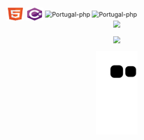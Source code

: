   <div style="display: inline_block"><br>
  <img align="center" alt="Portugal-HTML" height="30" width="40" src="https://raw.githubusercontent.com/devicons/devicon/master/icons/html5/html5-original.svg">
  <img align="center" alt="Portugal-Csharp" height="30" width="40" src="https://raw.githubusercontent.com/devicons/devicon/master/icons/csharp/csharp-original.svg">
  <img align="center" alt="Portugal-php" height="30" width="40" src="https://cdn.jsdelivr.net/gh/devicons/devicon/icons/php/php-plain.svg" />
  <img align="center" alt="Portugal-php" height="30" width="40" src="https://cdn.jsdelivr.net/gh/devicons/devicon/icons/css3/css3-original.svg" />
</div>
<div align="center">
  <a href="https://github.com/MilenaMartini">
  <img height="150em" src="https://github-readme-stats.vercel.app/api/top-langs/?username=MilenaMartini&layout=compact&langs_count=7&theme=github_dark&title_color=f22727"/>
    <br><br>
  <img height="180em" src="http://github-readme-streak-stats.herokuapp.com?user=MilenaMartini&theme=github_dark&hdate_format=j%20M%5B%20Y%5D&stroke=DBDADA&background=0D1117&ring=f22727&fire=b30d1e&currStreakNum=FFFF&sideNums=FFFF&currStreakLabel=f22727&sideLabels=f22727&dates=75EEB"/>




![Snake animation](https://github.com/MilenaMartini/MilenaMartini/blob/output/github-contribution-grid-snake.svg)
</div>

